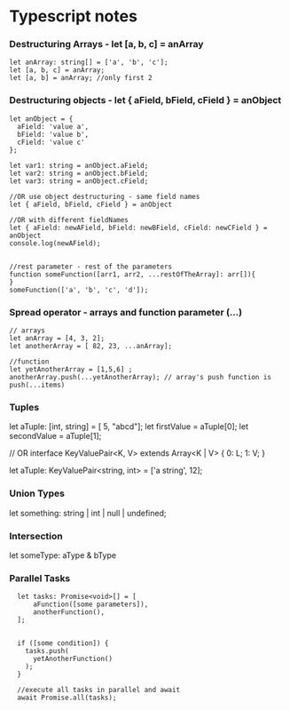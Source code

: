 # Typescript notes

### Destructuring Arrays - let [a, b, c] = anArray

```
let anArray: string[] = ['a', 'b', 'c'];
let [a, b, c] = anArray;
let [a, b] = anArray; //only first 2

```

### Destructuring objects -  let { aField, bField, cField } = anObject

```
let anObject = {
  aField: 'value a',
  bField: 'value b',
  cField: 'value c'
};

let var1: string = anObject.aField;
let var2: string = anObject.bField;
let var3: string = anObject.cField;

//OR use object destructuring - same field names
let { aField, bField, cField } = anObject

//OR with different fieldNames
let { aField: newAField, bField: newBField, cField: newCField } = anObject
console.log(newAField);


//rest parameter - rest of the parameters
function someFunction([arr1, arr2, ...restOfTheArray]: arr[]){
}
someFunction(['a', 'b', 'c', 'd']);

```

### Spread operator - arrays and function parameter (...)

```
// arrays
let anArray = [4, 3, 2];
let anotherArray = [ 82, 23, ...anArray];

//function
let yetAnotherArray = [1,5,6] ;
anotherArray.push(...yetAnotherArray); // array's push function is push(...items)
```

### Tuples

let aTuple: [int, string] = [ 5, "abcd"];
let firstValue = aTuple[0];
let secondValue = aTuple[1];

// OR
interface KeyValuePair<K, V> extends Array<K | V> {
  0: L;
  1: V;
}

let aTuple: KeyValuePair<string, int> = ['a string', 12];

### Union Types

let something: string | int | null | undefined;


### Intersection

let someType: aType & bType

### Parallel Tasks

```
  let tasks: Promise<void>[] = [
      aFunction([some parameters]),
      anotherFunction(),
  ];

   
  if ([some condition]) {
    tasks.push(
      yetAnotherFunction()
    );
  }
  
  //execute all tasks in parallel and await
  await Promise.all(tasks);
```
